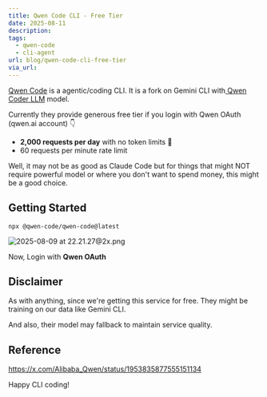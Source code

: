 ```yaml
---
title: Qwen Code CLI - Free Tier
date: 2025-08-11
description: 
tags:
  - qwen-code
  - cli-agent
url: blog/qwen-code-cli-free-tier
via_url:
---
```

[Qwen Code](https://github.com/QwenLM/qwen-code) is a agentic/coding CLI. It is a fork on Gemini CLI with[ Qwen Coder LLM](https://github.com/QwenLM/Qwen3-Coder) model.

Currently they provide generous free tier if you login with Qwen OAuth (qwen.ai account) 👇
- **2,000 requests per day** with no token limits 🌟
- 60 requests per minute rate limit

Well, it may not be as good as Claude Code but for things that might NOT require powerful model or where you don't want to spend money, this might be a good choice.


## Getting Started

```shell
npx @​qwen-code/qwen-code@latest
```

![2025-08-09 at 22.21.27@2x.png](https://images.nesin.io/f_auto,q_auto/qblog/AIEngineerGuide/images/2025-08/2025-08-09-at-22.21.27-at-2x.png)

Now, Login with **Qwen OAuth**

## Disclaimer
As with anything, since we're getting this service for free. They might be training on our data like Gemini CLI.

And also, their model may fallback to maintain service quality.

## Reference
https://x.com/Alibaba_Qwen/status/1953835877555151134

Happy CLI coding!
